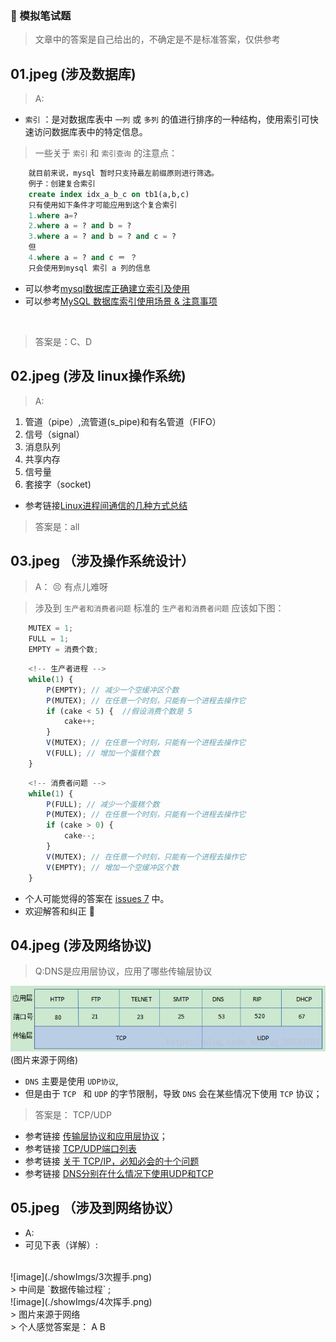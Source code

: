 ### 📖 模拟笔试题

> 文章中的答案是自己给出的，不确定是不是标准答案，仅供参考

## 01.jpeg (涉及数据库)
> A:
- `索引` ：是对数据库表中 `一列` 或 `多列` 的值进行排序的一种结构，使用索引可快速访问数据库表中的特定信息。
> 一些关于 `索引` 和 `索引查询` 的注意点：
```sql
    就目前来说，mysql 暂时只支持最左前缀原则进行筛选。
    例子：创建复合索引
    create index idx_a_b_c on tb1(a,b,c)
    只有使用如下条件才可能应用到这个复合索引
    1.where a=?
    2.where a = ? and b = ?
    3.where a = ? and b = ? and c = ?
    但
    4.where a = ? and c ＝ ？
    只会使用到mysql 索引 a 列的信息
```
- 可以参考[mysql数据库正确建立索引及使用](http://blog.51cto.com/4925054/1097107)
- 可以参考[MySQL 数据库索引使用场景 & 注意事项](https://juejin.im/entry/58ef200144d904006cdf29c2)

<br>

> 答案是：C、D

## 02.jpeg (涉及 linux操作系统)
> A:
1. 管道（pipe）,流管道(s_pipe)和有名管道（FIFO）
2. 信号（signal）
3. 消息队列
4. 共享内存
5. 信号量
6. 套接字（socket)

- 参考链接[Linux进程间通信的几种方式总结](https://blog.csdn.net/gatieme/article/details/50908749)

> 答案是：all

## 03.jpeg （涉及操作系统设计）
> A： 😣 有点儿难呀

> 涉及到 `生产者和消费者问题` 
> 标准的 `生产者和消费者问题` 应该如下图：
```js
    MUTEX = 1;
    FULL = 1;
    EMPTY = 消费个数;
```
```js
    <!-- 生产者进程 -->
    while(1) {
        P(EMPTY); // 减少一个空缓冲区个数
        P(MUTEX); // 在任意一个时刻，只能有一个进程去操作它
        if (cake < 5) {  //假设消费个数是 5
            cake++;
        }
        V(MUTEX); // 在任意一个时刻，只能有一个进程去操作它
        V(FULL); // 增加一个蛋糕个数
    }
```

```js
    <!-- 消费者问题 -->
    while(1) {
        P(FULL); // 减少一个蛋糕个数
        P(MUTEX); // 在任意一个时刻，只能有一个进程去操作它
        if (cake > 0) {
            cake--;
        }
        V(MUTEX); // 在任意一个时刻，只能有一个进程去操作它
        V(EMPTY); // 增加一个空缓冲区个数
    }
```

- 个人可能觉得的答案在 [issues 7](https://github.com/heycqing/KillTime/issues/7) 中。
- 欢迎解答和纠正 🐾 

## 04.jpeg (涉及网络协议)
> Q:DNS是应用层协议，应用了哪些传输层协议

![image](./showImgs/1.png)
<br>
(图片来源于网络)
- `DNS` 主要是使用 `UDP协议`,
- 但是由于 `TCP ` 和 `UDP` 的字节限制，导致 `DNS` 会在某些情况下使用 `TCP` 协议；

> 答案是： TCP/UDP
- 参考链接 [传输层协议和应用层协议](https://blog.csdn.net/qq_35733751/article/details/80114251)；
- 参考链接 [TCP/UDP端口列表](https://zh.wikipedia.org/wiki/TCP/UDP%E7%AB%AF%E5%8F%A3%E5%88%97%E8%A1%A8)
- 参考链接 [关于 TCP/IP，必知必会的十个问题](https://juejin.im/post/598ba1d06fb9a03c4d6464ab)
- 参考链接 [DNS分别在什么情况下使用UDP和TCP](https://www.cnblogs.com/549294286/p/5172435.html)


## 05.jpeg （涉及到网络协议）
- A:
- 可见下表（详解）:
<br>
![image](./showImgs/3次握手.png)
<br>
> 中间是 `数据传输过程` ;
<br>
![image](./showImgs/4次挥手.png)
<br>
> 图片来源于网络

<br>
> 个人感觉答案是： A B


